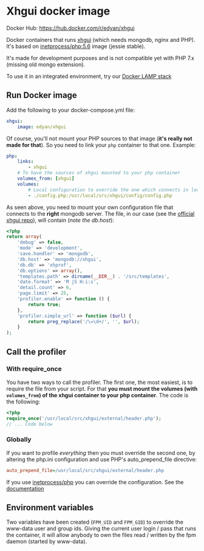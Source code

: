# Xhgui docker image
Docker Hub: https://hub.docker.com/r/edyan/xhgui

Docker containers that runs [xhgui](https://github.com/perftools/xhgui) (which needs mongodb, nginx and PHP). It's based on [inetprocess/php:5.6](https://github.com/inetprocess/docker-php/tree/master/5.6) image (jessie stable).

It's made for development purposes and is not compatible yet with PHP 7.x (missing old mongo extension). 

To use it in an integrated environment, try our [Docker LAMP stack](https://github.com/inetprocess/marina)


## Run Docker image
Add the following to your docker-compose.yml file:
```yaml
xhgui:
    image: edyan/xhgui
```

Of course, you'll not mount your PHP sources to that image (**it's really not made for that**). So you need to link your `php` container to that one. Example:

```yaml
php:
    links:
        - xhgui
    # To have the sources of xhgui mounted to your php container
    volumes_from: [xhgui]
    volumes:
        # Local configuration to override the one which connects in local
        - ./config.php:/usr/local/src/xhgui/config/config.php

```

As seen above, you need to mount your own configuration file that connects to the **right** mongodb server. The file, in our case (see the [official xhgui repo](https://github.com/perftools/xhgui)), will contain (*note the db.host*):
```php
<?php
return array(
    'debug' => false,
    'mode' => 'development',
    'save.handler' => 'mongodb',
    'db.host' => 'mongodb://xhgui',
    'db.db' => 'xhprof',
    'db.options' => array(),
    'templates.path' => dirname(__DIR__) . '/src/templates',
    'date.format' => 'M jS H:i:s',
    'detail.count' => 6,
    'page.limit' => 25,
    'profiler.enable' => function () {
        return true;
    },
    'profiler.simple_url' => function ($url) {
        return preg_replace('/\=\d+/', '', $url);
    }
);
```

## Call the profiler
### With require_once
You have two ways to call the profiler. The first one, the most easiest, is to require the file from your script.
For that **you must mount the volumes (with `volumes_from`) of the xhgui container to your php container**. The code is the following:
```php
<?php
require_once('/usr/local/src/xhgui/external/header.php');
// ... Code below
```

### Globally
If you want to profile *everything* then you must override the second one, by altering the php.ini configuration and use PHP's auto_prepend_file directive:
```ini
auto_prepend_file=/usr/local/src/xhgui/external/header.php
```

If you use [inetprocess/php](https://github.com/inetprocess/docker-php) you can override the configuration.
See the [documentation](https://github.com/inetprocess/docker-php#custom-phpini-directives)


## Environment variables
Two variables have been created (`FPM_UID` and `FPM_GID`) to override the www-data user and group ids. Giving the current user login / pass that runs the container, it will allow anybody to own the files read / written by the fpm daemon (started by www-data).
